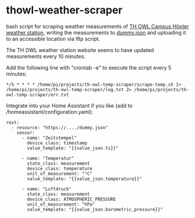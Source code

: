 # thowl-weather-scraper
bash script for scraping weather measurements of [TH OWL Campus Höxter weather station](http://www.th-owl.de/hx/campuswetter/HUI/aktuell.php "TH OWL Campus Höxter weather station website"), writing the measurements to [dummy.json](https://github.com/voland10557/thowl-weather-scraper/blob/main/dummy.json "dummy.json containt the scraped data") and uploading it to an accessible location via lftp script.

The TH OWL weather station website seems to have updated measurements every 10 minutes.

Add the following line with "crontab -e" to execute the script every 5 minutes:

```
*/5 * * * * /home/pi/projects/th-owl-temp-scraper/scrape-temp.sh 1> /home/pi/projects/th-owl-temp-scraper/log.txt 2> /home/pi/projects/th-owl-temp-scraper/err.txt
```

Integrate into your Home Assistant if you like (add to /homeassistant/configuration.yaml):

```
rest:
  - resource: "https://..../dummy.json"
    sensor:
      - name: "Zeitstempel"
        device_class: timestamp
        value_template: "{{value_json.ts}}"

      - name: "Temperatur"
        state_class: measurement
        device_class: temperature
        unit_of_measurement: "°C"
        value_template: "{{value_json.temperature}}"

      - name: "Luftdruck"
        state_class: measurement
        device_class: ATMOSPHERIC_PRESSURE
        unit_of_measurement: "hPa"
        value_template: "{{value_json.barometric_pressure}}"
```
